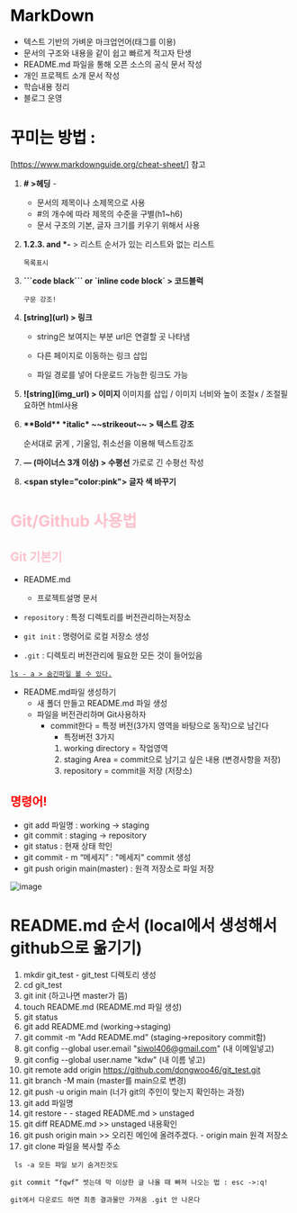 # <span style="color:black"> **MarkDown** 
* 텍스트 기반의 가벼운 마크업언어(태그를 이용)
* 문서의 구조와 내용을 같이 쉽고 빠르게 적고자 탄생
* README.md 파일을 통해 오픈 소스의 공식 문서 작성
* 개인 프로젝트 소개 문서 작성
* 학습내용 정리
* 블로그 운영 


# <span style="color:black"> **꾸미는 방법** : 
[https://www.markdownguide.org/cheat-sheet/] 참고

1. **\# >헤딩** - 
   
   * 문서의 제목이나 소제목으로 사용
   * #의 개수에 따라 제목의 수준을 구별(h1~h6)
   * 문서 구조의 기본, 글자 크기를 키우기 위해서 사용
  
	
2.	**1.2.3.  and \*-** > 리스트 순서가 있는 리스트와 없는 리스트
		
        목록표시

3.	**\```code black``` or \`inline code block` > 코드블럭**
		
        구문 강조!

4.	**\[string](url) > 링크**

     * string은 보여지는 부분 url은 연결할 곳 나타냄

     * 다른 페이지로 이동하는 링크 삽입

     * 파일 경로를 넣어 다운로드 가능한 링크도 가능

1. **!\[string\]\(img_url\) > 이미지**
	이미지를 삽입 / 이미지 너비와 높이 조절x / 조절필요하면 html사용

2. **\*\*Bold\*\*   \*italic\* \~~strikeout~~ > 텍스트 강조**
	
    순서대로 굵게 , 기울임, 취소선을 이용해 텍스트강조

3. **— (마이너스 3개 이상) > 수평선**
	가로로 긴 수평선 작성

4. **\<span style="color:pink"> 글자 색 바꾸기**


 # <span style="color:pink"> **Git/Github 사용법**

## <span style="color:pink">Git 기본기

* README.md
   * 프로젝트설명 문서


* `repository` : 특정 디렉토리를 버전관리하는저장소
* `git init` : 명령어로 로컬 저장소 생성
- `.git` : 디렉토리 버전관리에 필요한 모든 것이 들어있음

<u>`ls - a > 숨긴파일 볼 수 있다.`</u>


* README.md파일 생성하기
  * 새 폴더 만들고 README.md 파일 생성
  * 파일을 버전관리하며 Git사용하자
    * commit한다 = 특정 버전(3가지 영역을 바탕으로 동작)으로 남긴다
        * 특정버전 3가지
         1. working directory = 작업영역
         2. staging Area  = commit으로 남기고 싶은 내용
          (변경사항을 저장)
         3. repository = commit을 저장 (저장소)


## <span style="color:red">명령어!
* git add 파일명 : working -> staging
* git commit : staging -> repository
* git status : 현재 상태 학인
* git commit - m “메세지” :  "메세지" commit 생성
* git push origin main(master) : 원격 저장소로 파일 저장

![image](https://miro.medium.com/max/640/1*zpvd5fjZAFGsVAEsvMGKxA.webp)
	


# README.md 순서 (local에서 생성해서 github으로 옮기기)
1. mkdir git_test - git_test 디렉토리 생성
2. cd git_test
3. git init (하고나면 master가 뜸)
4. touch README.md (README.md 파일 생성)
5. git status
6. git add README.md (working->staging)
7. git commit -m "Add README.md” (staging->repository commit함)
8. git config --global user.email "siwol406@gmail.com" (내 이메일넣고)
9. git config --global user.name "kdw"	(내 이름 넣고)
10. git remote add origin https://github.com/dongwoo46/git_test.git
11. git branch -M main (master를 main으로 변경)
12. git push -u origin main (너가 git의 주인이 맞는지 확인하는 과정)
13. git add 파일명 
14. git restore - - staged README.md > unstaged
15. git diff README.md >> unstaged 내용확인
16. git push origin main >> 오리진 메인에 올려주겠다. - origin main 원격 저장소
17. git clone 파일을 복사할 주소

` ls -a 모든 파일 보기 숨겨진것도`

`git commit “fqwf” 썻는데 막 이상한 글 나올 때 빠져 나오는 법 : esc ->:q!`

`git에서 다운로드 하면 최종 결과물만 가져옴 .git 안 나온다`


